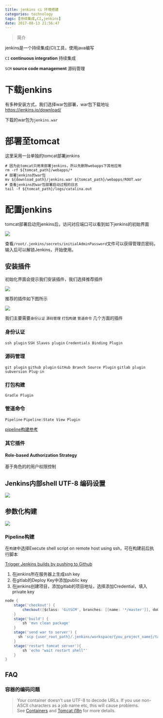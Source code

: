 ```yaml
---
title: jenkins ci 环境搭建
categories: technology
tags: [持续集成,CI,jenkins]
date: 2017-08-13 21:56:47
---
```


> 简介

jenkins是一个持续集成(CI)工具，使用java编写

`CI` __continuous integration__ 持续集成

`SCM` __source code management__ 源码管理

# 下载jenkins

有多种安装方式，我们选择war包部署，war包下载地址 https://jenkins.io/download/

下载的war包为`jenkins.war`

# 部署至tomcat

这里采用一台单独的tomcat部署jenkins

```shell
# 因为此tomcat只用来部署jenkins，所以先删除webapps下其他应用
rm -rf ${tomcat_path}/webapps/*
# 部署jenkins的war包
mv ${download_path}/jenkins.war ${tomcat_path}/webapps/ROOT.war
# 查看jenkins的war包部署启动过程的日志
tail -f ${tomcat_path}/logs/catalina.out
```

# 配置jenkins

tomcat部署启动完jenkins后，访问对应端口可以看到如下jenkins的初始界面

![](http://img.willowspace.cn/willowspace_2016/1487009258517.png)

查看`/root/.jenkins/secrets/initialAdminPassword`文件可以获得管理员密码，输入后可以解锁Jenkins，开始使用。

## 安装插件

初始化界面会提示我们安装插件，我们选择推荐插件

![](http://img.willowspace.cn/willowspace_2016/1487009586270.png)

推荐的插件如下图所示

![](http://img.willowspace.cn/willowspace_2016/1504010997582.png)

我们主要需要`身份认证` `源码管理` `打包构建` `管道命令` 几个方面的插件

### 身份认证

`ssh plugin` `SSH Slaves plugin` `Credentials Binding Plugin` 

### 源码管理

`git plugin` `github plugin` `GitHub Branch Source Plugin` `gitlab plugin` `subversion Plug-in` 

### 打包构建

`Gradle Plugin`

### 管道命令

`Pipeline`   `Pipeline:State View Plugin`

[pipeline构建参考](https://my.oschina.net/ghm7753/blog/371954?p=1)

### 其它插件

#### Role-based Authorization Strategy

基于角色的的用户权限控制

## Jenkins内部shell UTF-8 编码设置

![](http://img.willowspace.cn/willowspace_2016/1487125834004.png)

## 参数化构建

![](http://img.willowspace.cn/willowspace_2016/1487126266497.png)

### Pipeline构建

在`构建`中选择Execute shell script on remote host using ssh，可在构建前后执行脚本

[Trigger Jenkins builds by pushing to Github](https://www.fourkitchens.com/blog/article/trigger-jenkins-builds-pushing-github)

1. 在jenkins所在服务器上生成ssh key
2. 在gitlab的Deploy Key中添加public key
3. 在jenkins创建项目，添加gitlab的项目地址，选择添加Credential，填入private key

```groovy
node {
    stage('checkout') {
        checkout([$class: 'GitSCM', branches: [[name: '*/master']], doGenerateSubmoduleConfigurations: false, extensions: [], submoduleCfg: [], userRemoteConfigs: [[credentialsId: '{git_credentialsId}', url: '{git_url}']]])
    }
    stage('build') {
        sh 'mvn clean package'
    }
    stage('send war to server') {
      sh 'scp {user_root_path}/.jenkins/workspace/{you_project_name}/target/{you_project_packaged_name}.war {user}@{server_ip}:{tomcat_path}/webapps/javavirtual.war'
    }
    stage('restart tomcat server'){
        sh 'echo "wait restart shell"'
    }
}
```

## FAQ

### 容器的编码问题

> Your container doesn't use UTF-8 to decode URLs. If you use non-ASCII characters as a job name etc, this will cause problems. See [Containers](http://wiki.jenkins-ci.org/display/JENKINS/Containers) and [Tomcat i18n](http://wiki.jenkins-ci.org/display/JENKINS/Tomcat#Tomcat-i18n) for more details.